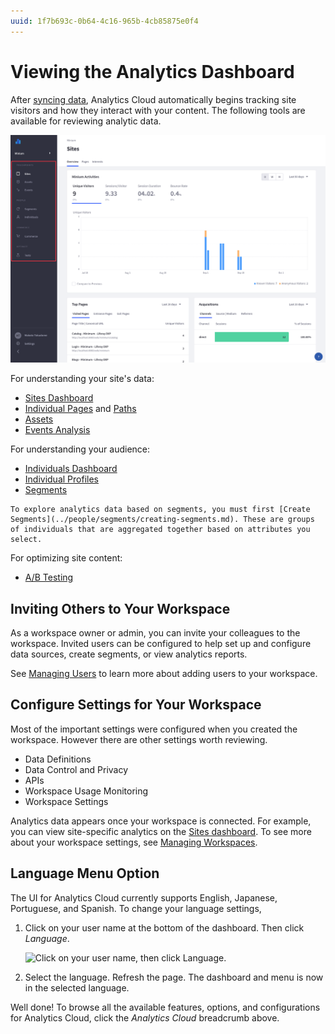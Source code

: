 ```yaml
---
uuid: 1f7b693c-0b64-4c16-965b-4cb85875e0f4
---
```

# Viewing the Analytics Dashboard

After [syncing data](./connecting-liferay-dxp-to-analytics-cloud.md), Analytics Cloud automatically begins tracking site visitors and how they interact with your content. The following tools are available for reviewing analytic data.

![Explore the different tools through the left navigation.](viewing-the-analytics-dashboard/images/01.png)

For understanding your site's data:

* [Sites Dashboard](../touchpoints/sites-dashboard.md)
* [Individual Pages](../touchpoints/pages/pages.md) and [Paths](../touchpoints/pages/paths.md)
* [Assets](../touchpoints/assets.md)
* [Events Analysis](../touchpoints/events/events-analysis.md)

For understanding your audience:

* [Individuals Dashboard](../people/individuals/individuals-dashboard.md)
* [Individual Profiles](../people/individuals/individual-profiles.md)
* [Segments](../people/segments/segments.md)

```{note}
To explore analytics data based on segments, you must first [Create Segments](../people/segments/creating-segments.md). These are groups of individuals that are aggregated together based on attributes you select.
```
<!-- Hiding until further notice
For understanding your Commerce data:

* [Commerce Dashboard](../commerce/commerce-dashboard.md)

```{note}
To explore Commerce analytics data, you must sync Commerce channels with Analytics Cloud. See [Connecting Liferay DXP to Analytics Cloud](./connecting-liferay-dxp-to-analytics-cloud.md) for more information.
``` 
-->

For optimizing site content:

* [A/B Testing](../optimization/a-b-testing.md)

## Inviting Others to Your Workspace

As a workspace owner or admin, you can invite your colleagues to the workspace. Invited users can be configured to help set up and configure data sources, create segments, or view analytics reports.

See [Managing Users](../workspace-settings/managing-users.md) to learn more about adding users to your workspace.

## Configure Settings for Your Workspace

Most of the important settings were configured when you created the workspace. However there are other settings worth reviewing. 

* Data Definitions
* Data Control and Privacy
* APIs
* Workspace Usage Monitoring
* Workspace Settings

Analytics data appears once your workspace is connected. For example, you can view site-specific analytics on the [Sites dashboard](../touchpoints/sites-dashboard.md). To see more about your workspace settings, see [Managing Workspaces](../workspace-settings/managing-workspaces.md). 

## Language Menu Option

The UI for Analytics Cloud currently supports English, Japanese, Portuguese, and Spanish. To change your language settings,

1. Click on your user name at the bottom of the dashboard. Then click *Language*.

   ![Click on your user name, then click Language.](./viewing-the-analytics-dashboard/images/02.png)

2. Select the language. Refresh the page. The dashboard and menu is now in the selected language.

Well done! To browse all the available features, options, and configurations for Analytics Cloud, click the *Analytics Cloud* breadcrumb above.
